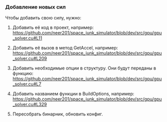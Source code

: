 ### Добавление новых сил
Чтобы добавить свою силу, нужно:

1. Добавить её код в проект, например:
https://github.com/neer201/space_junk_simulator/blob/dev/src/gpu/gpu_solver.cu#L11

2. Добавить её вызов в метод GetAccel, например:
https://github.com/neer201/space_junk_simulator/blob/dev/src/gpu/gpu_solver.cu#L209

3. Добавить необходимые опции в структуру. Они будут переданы в функцию:
https://github.com/neer201/space_junk_simulator/blob/dev/src/gpu/gpu_solver.cu#L7

4. Добавить названием функции в BuildOptions, например:
https://github.com/neer201/space_junk_simulator/blob/dev/src/gpu/gpu_solver.cu#L329

5. Пересобрать бинарник, обновить конфиг.
